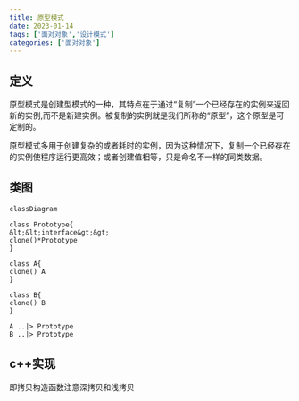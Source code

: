```yaml
---
title: 原型模式
date: 2023-01-14
tags: ['面对对象','设计模式']
categories: ['面对对象']
---
```

## 定义
原型模式是创建型模式的一种，其特点在于通过“复制”一个已经存在的实例来返回新的实例,而不是新建实例。被复制的实例就是我们所称的“原型”，这个原型是可定制的。 

原型模式多用于创建复杂的或者耗时的实例，因为这种情况下，复制一个已经存在的实例使程序运行更高效；或者创建值相等，只是命名不一样的同类数据。 

## 类图
```mermaid
classDiagram

class Prototype{
&lt;&lt;interface&gt;&gt;
clone()*Prototype
}

class A{
clone() A
}

class B{
clone() B
}

A ..|> Prototype
B ..|> Prototype
```
## c++实现
即拷贝构造函数注意深拷贝和浅拷贝
